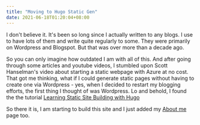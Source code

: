 ```yaml
---
title: "Moving to Hugo Static Gen"
date: 2021-06-18T01:20:04+08:00
---
```


I don't believe it. It's been so long since I actually written to any blogs. I use to have lots of them and write quite regularly to some. They were primarily on Wordpress and Blogspot. But that was over more than a decade ago. 

So you can only imagine how outdated I am with all of this. And after going through some articles and youtube videos, I stumbled upon Scott Hanselman's video about starting a static webpage with Azure at no cost. That got me thinking, what if I could generate static pages without having to create one via Wordpress - yes, when I decided to restart my blogging efforts, the first thing I thought of was Wordpress. Lo and behold, I found the the tutorial [Learning Static Site Building with Hugo](https://www.linkedin.com/learning/learning-static-site-building-with-hugo-2)

So there it is, I am starting to build this site and I just added my [About me](/about) page too. 